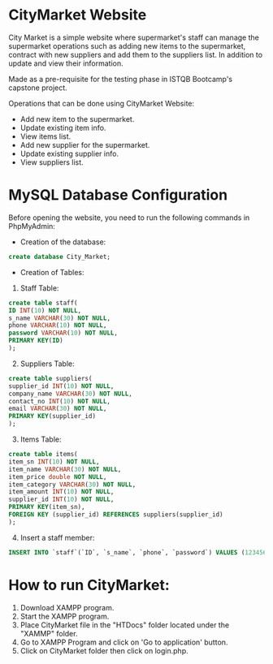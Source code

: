 # CityMarket Website
City Market is a simple website where supermarket's staff can manage the supermarket operations such as adding new items to the supermarket, contract with new suppliers and add them to the suppliers list. In addition to update and view their information.

Made as a pre-requisite for the testing phase in ISTQB Bootcamp's capstone project. 

Operations that can be done using CityMarket Website: 

* Add new item to the supermarket.
* Update existing item info. 
* View items list.
* Add new supplier for the supermarket.
* Update existing supplier info. 
* View suppliers list. 

# MySQL Database Configuration 

Before opening the website, you need to run the following commands in PhpMyAdmin: 

* Creation of the database: 

```sql
create database City_Market;
```

* Creation of Tables:

 1. Staff Table:

```sql
create table staff(
ID INT(10) NOT NULL,
s_name VARCHAR(30) NOT NULL,
phone VARCHAR(10) NOT NULL,
password VARCHAR(10) NOT NULL,
PRIMARY KEY(ID)
);
```
2. Suppliers Table: 

```sql
create table suppliers(
supplier_id INT(10) NOT NULL,
company_name VARCHAR(30) NOT NULL,
contact_no INT(10) NOT NULL,
email VARCHAR(30) NOT NULL,
PRIMARY KEY(supplier_id)
);
```
3. Items Table: 
```sql
create table items(
item_sn INT(10) NOT NULL,
item_name VARCHAR(30) NOT NULL,
item_price double NOT NULL,
item_category VARCHAR(30) NOT NULL,
item_amount INT(10) NOT NULL,
supplier_id INT(10) NOT NULL,
PRIMARY KEY(item_sn),
FOREIGN KEY (supplier_id) REFERENCES suppliers(supplier_id)
);
```
4. Insert a staff member: 

```sql
INSERT INTO `staff`(`ID`, `s_name`, `phone`, `password`) VALUES (1234567899,'Roaa','0500000000','123123')
```

# How to run CityMarket: 
1. Download XAMPP program.
2. Start the XAMPP program.
3. Place CityMarket file in the "HTDocs" folder located under the "XAMMP" folder.
4. Go to XAMPP Program and click on 'Go to application' button.
5. Click on CityMarket folder then click on login.php.

